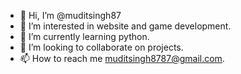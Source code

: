 - 👋 Hi, I’m @muditsingh87
- 👀 I’m interested in website and game development.
- 🌱 I’m currently learning python.
- 💞️ I’m looking to collaborate on projects.
- 📫 How to reach me muditsingh8787@gmail.com.

<!---
muditsingh87/muditsingh87 is a ✨ special ✨ repository because its `README.md` (this file) appears on your GitHub profile.
You can click the Preview link to take a look at your changes.
--->
